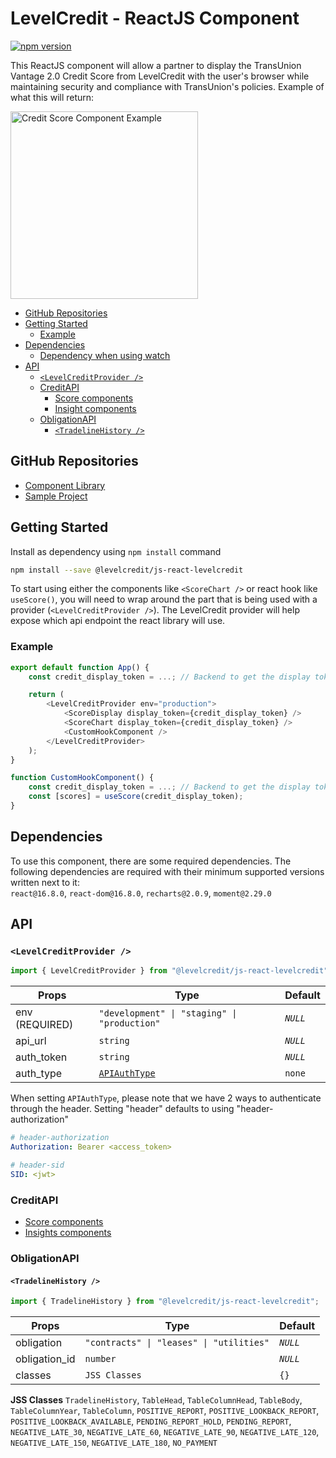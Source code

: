 # LevelCredit - ReactJS Component

<a href="https://www.npmjs.com/package/@levelcredit/js-react-levelcredit"><img src="https://img.shields.io/npm/v/@levelcredit/js-react-levelcredit" alt="npm version"></a>

This ReactJS component will allow a partner to display the TransUnion Vantage 2.0 Credit Score from LevelCredit with the user's browser while maintaining security and compliance with TransUnion's policies. 
Example of what this will return:

<img src="https://files.readme.io/7c5c66b-ScoreComponent.png" alt="Credit Score Component Example" width="300"/>

* [GitHub Repositories](#github-repositories)
* [Getting Started](#getting-started)
    * [Example](#example)
* [Dependencies](#dependencies)
    * [Dependency when using watch](#dependency-when-using-watch)
* [API](#api)
    * [`<LevelCreditProvider />`](#levelcreditprovider-)
    * [CreditAPI](#credit-api)
        * [Score components](src/CreditAPI/score/README.md)
        * [Insight components](src/CreditAPI/insights/README.md)
    * [ObligationAPI](#obligationapi)
        * [`<TradelineHistory />`](#tradelinehistory-)
        
## GitHub Repositories
* [Component Library](https://github.com/levelcredit/js-react-levelcredit)
* [Sample Project](https://github.com/levelcredit/js-app-component-demo)

## Getting Started

Install as dependency using `npm install` command
```sh
npm install --save @levelcredit/js-react-levelcredit
```

To start using either the components like `<ScoreChart />` or react hook like `useScore()`, you will need to wrap around the part that is being used with a provider (`<LevelCreditProvider />`). The LevelCredit provider will help expose which api endpoint the react library will use. 

### Example
```js
export default function App() {
    const credit_display_token = ...; // Backend to get the display token from CreditAPI

    return (
        <LevelCreditProvider env="production">
            <ScoreDisplay display_token={credit_display_token} />
            <ScoreChart display_token={credit_display_token} />
            <CustomHookComponent />
        </LevelCreditProvider>
    );
}

function CustomHookComponent() {
    const credit_display_token = ...; // Backend to get the display token from CreditAPI
    const [scores] = useScore(credit_display_token);
}
```

## Dependencies
To use this component, there are some required dependencies. The following dependencies are required with their minimum supported versions written next to it:  
`react@16.8.0`, `react-dom@16.8.0`, `recharts@2.0.9`, `moment@2.29.0`

## API

### `<LevelCreditProvider />`
```js
import { LevelCreditProvider } from "@levelcredit/js-react-levelcredit";
```

| Props | Type | Default |
|---|---|---|
| env (REQUIRED) | `"development" \| "staging" \| "production"` | *`NULL`* |
| api_url | `string` | *`NULL`* |
| auth_token | `string` | *`NULL`* |
| auth_type | [`APIAuthType`](https://github.com/levelcredit/js-lib-api/blob/main/src/types.ts#L26) | `none` |

When setting `APIAuthType`, please note that we have 2 ways to authenticate through the header. Setting "header" defaults to using "header-authorization"
```yml
# header-authorization
Authorization: Bearer <access_token>

# header-sid
SID: <jwt>
```

### CreditAPI
* [Score components](src/CreditAPI/score/README.md)
* [Insights components](src/CreditAPI/insights/README.md)

### ObligationAPI

#### `<TradelineHistory />`
```js
import { TradelineHistory } from "@levelcredit/js-react-levelcredit";
```

| Props | Type | Default |
|---|---|---|
| obligation | `"contracts" \| "leases" \| "utilities"` | *`NULL`* |
| obligation_id | `number` | *`NULL`* |
| classes | `JSS Classes` | `{}` |

**JSS Classes**
`TradelineHistory`, `TableHead`, `TableColumnHead`, `TableBody`, `TableColumnYear`, `TableColumn`, `POSITIVE_REPORT`, `POSITIVE_LOOKBACK_REPORT`, `POSITIVE_LOOKBACK_AVAILABLE`, `PENDING_REPORT_HOLD`, `PENDING_REPORT`, `NEGATIVE_LATE_30`, `NEGATIVE_LATE_60`, `NEGATIVE_LATE_90`, `NEGATIVE_LATE_120`, `NEGATIVE_LATE_150`, `NEGATIVE_LATE_180`, `NO_PAYMENT`
